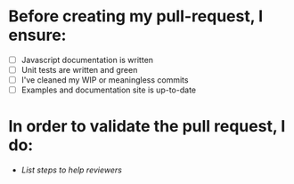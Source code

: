 # Before creating my pull-request, I ensure:

- [ ] Javascript documentation is written
- [ ] Unit tests are written and green
- [ ] I've cleaned my WIP or meaningless commits
- [ ] Examples and documentation site is up-to-date

# In order to validate the pull request, I do:

- *List steps to help reviewers*
